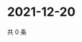 # 2021-12-20

共 0 条

<!-- BEGIN WEIBO -->
<!-- 最后更新时间 Mon Dec 20 2021 22:14:30 GMT+0800 (China Standard Time) -->

<!-- END WEIBO -->
